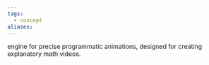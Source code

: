 ```yaml
---
tags:
  - concept
aliases:
---
```

engine for precise programmatic animations, designed for creating explanatory math videos.
